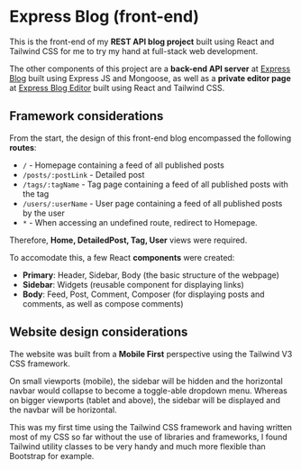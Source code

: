 # Express Blog (front-end)
This is the front-end of my **REST API blog project** built using React and Tailwind CSS for me to try my hand at full-stack web development.

The other components of this project are a **back-end API server** at [Express Blog](https://github.com/chew01/express-blog) built using Express JS and Mongoose, as well as a **private editor page** at [Express Blog Editor](https://github.com/chew01/express-blog-editor) built using React and Tailwind CSS.

## Framework considerations
From the start, the design of this front-end blog encompassed the following **routes**:
- `/` - Homepage containing a feed of all published posts
- `/posts/:postLink` - Detailed post
- `/tags/:tagName` - Tag page containing a feed of all published posts with the tag
- `/users/:userName` - User page containing a feed of all published posts by the user
- `*` - When accessing an undefined route, redirect to Homepage.

Therefore, **Home, DetailedPost, Tag, User** views were required.

To accomodate this, a few React **components** were created:
- **Primary**: Header, Sidebar, Body (the basic structure of the webpage)
- **Sidebar**: Widgets (reusable component for displaying links)
- **Body**: Feed, Post, Comment, Composer (for displaying posts and comments, as well as compose comments)

## Website design considerations
The website was built from a **Mobile First** perspective using the Tailwind V3 CSS framework.

On small viewports (mobile), the sidebar will be hidden and the horizontal navbar would collapse to become a toggle-able dropdown menu. Whereas on bigger viewports (tablet and above), the sidebar will be displayed and the navbar will be horizontal.

This was my first time using the Tailwind CSS framework and having written most of my CSS so far without the use of libraries and frameworks, I found Tailwind utility classes to be very handy and much more flexible than Bootstrap for example.

